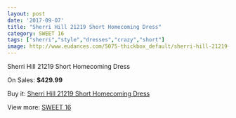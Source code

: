 ```yaml
---
layout: post
date: '2017-09-07'
title: "Sherri Hill 21219 Short Homecoming Dress"
category: SWEET 16
tags: ["sherri","style","dresses","crazy","short"]
image: http://www.eudances.com/5075-thickbox_default/sherri-hill-21219-short-homecoming-dress.jpg
---
```

Sherri Hill 21219 Short Homecoming Dress

On Sales: **$429.99**
<a href="https://www.eudances.com/en/sweet-16/1717-sherri-hill-21219-short-homecoming-dress.html"><amp-img layout="responsive" width="600" height="600" src="//www.eudances.com/5075-thickbox_default/sherri-hill-21219-short-homecoming-dress.jpg" alt="Sherri Hill 21219 Short Homecoming Dress 0" /></a>
<a href="https://www.eudances.com/en/sweet-16/1717-sherri-hill-21219-short-homecoming-dress.html"><amp-img layout="responsive" width="600" height="600" src="//www.eudances.com/5080-thickbox_default/sherri-hill-21219-short-homecoming-dress.jpg" alt="Sherri Hill 21219 Short Homecoming Dress 1" /></a>
<a href="https://www.eudances.com/en/sweet-16/1717-sherri-hill-21219-short-homecoming-dress.html"><amp-img layout="responsive" width="600" height="600" src="//www.eudances.com/5079-thickbox_default/sherri-hill-21219-short-homecoming-dress.jpg" alt="Sherri Hill 21219 Short Homecoming Dress 2" /></a>
<a href="https://www.eudances.com/en/sweet-16/1717-sherri-hill-21219-short-homecoming-dress.html"><amp-img layout="responsive" width="600" height="600" src="//www.eudances.com/5078-thickbox_default/sherri-hill-21219-short-homecoming-dress.jpg" alt="Sherri Hill 21219 Short Homecoming Dress 3" /></a>
<a href="https://www.eudances.com/en/sweet-16/1717-sherri-hill-21219-short-homecoming-dress.html"><amp-img layout="responsive" width="600" height="600" src="//www.eudances.com/5077-thickbox_default/sherri-hill-21219-short-homecoming-dress.jpg" alt="Sherri Hill 21219 Short Homecoming Dress 4" /></a>
<a href="https://www.eudances.com/en/sweet-16/1717-sherri-hill-21219-short-homecoming-dress.html"><amp-img layout="responsive" width="600" height="600" src="//www.eudances.com/5076-thickbox_default/sherri-hill-21219-short-homecoming-dress.jpg" alt="Sherri Hill 21219 Short Homecoming Dress 5" /></a>

Buy it: [Sherri Hill 21219 Short Homecoming Dress](https://www.eudances.com/en/sweet-16/1717-sherri-hill-21219-short-homecoming-dress.html "Sherri Hill 21219 Short Homecoming Dress")

View more: [SWEET 16](https://www.eudances.com/en/18-sweet-16 "SWEET 16")